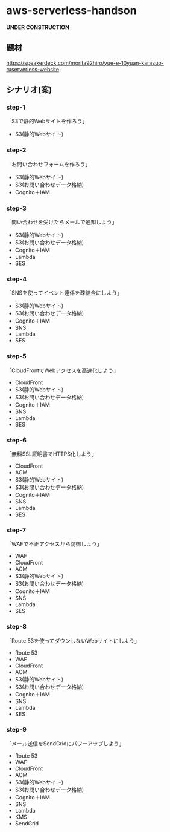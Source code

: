 # aws-serverless-handson

**UNDER CONSTRUCTION**

## 題材

https://speakerdeck.com/morita92hiro/yue-e-10yuan-karazuo-ruserverless-website


## シナリオ(案)

### step-1
「S3で静的Webサイトを作ろう」
* S3(静的Webサイト)

### step-2
「お問い合わせフォームを作ろう」
* S3(静的Webサイト)
* S3(お問い合わせデータ格納)
* Cognito＋IAM

### step-3
「問い合わせを受けたらメールで通知しよう」
* S3(静的Webサイト)
* S3(お問い合わせデータ格納)
* Cognito＋IAM
* Lambda
* SES

### step-4
「SNSを使ってイベント連係を疎結合にしよう」
* S3(静的Webサイト)
* S3(お問い合わせデータ格納)
* Cognito＋IAM
* SNS
* Lambda
* SES

### step-5
「CloudFrontでWebアクセスを高速化しよう」
* CloudFront
* S3(静的Webサイト)
* S3(お問い合わせデータ格納)
* Cognito＋IAM
* SNS
* Lambda
* SES

### step-6
「無料SSL証明書でHTTPS化しよう」
* CloudFront
* ACM
* S3(静的Webサイト)
* S3(お問い合わせデータ格納)
* Cognito＋IAM
* SNS
* Lambda
* SES

### step-7
「WAFで不正アクセスから防御しよう」
* WAF
* CloudFront
* ACM
* S3(静的Webサイト)
* S3(お問い合わせデータ格納)
* Cognito＋IAM
* SNS
* Lambda
* SES

### step-8
「Route 53を使ってダウンしないWebサイトにしよう」
* Route 53
* WAF
* CloudFront
* ACM
* S3(静的Webサイト)
* S3(お問い合わせデータ格納)
* Cognito＋IAM
* SNS
* Lambda
* SES

### step-9
「メール送信をSendGridにパワーアップしよう」
* Route 53
* WAF
* CloudFront
* ACM
* S3(静的Webサイト)
* S3(お問い合わせデータ格納)
* Cognito＋IAM
* SNS
* Lambda
* KMS
* SendGrid
